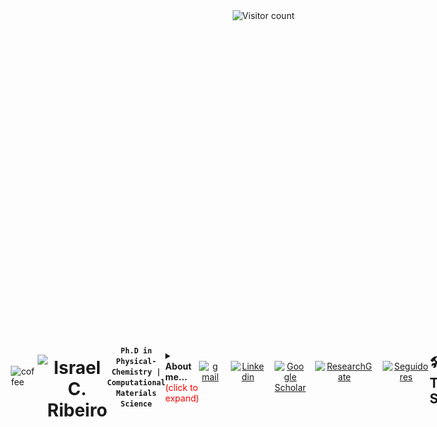 <img align="right" src="https://komarev.com/ghpvc/?username=israel-c-ribeiro&color=0088CC&style=flat-square" alt="Visitor count" />

<div style="display: flex; align-items: center; justify-content: space-between; width: 100%; padding: 0 10%; box-sizing: border-box;">
  <!-- Imagem do GIF do café à esquerda -->
  <img src="https://github.com/user-attachments/assets/29f6f379-7a7c-4600-9424-6cc4edaa48f8" alt="coffee" style="width: 170px; height: auto;" />

  <!-- Imagem do texto de boas-vindas no centro -->
  <img src="https://readme-typing-svg.herokuapp.com/?font=Righteous&size=30&center=true&vCenter=true&width=500&height=70&duration=4000&lines=Hi+There!+🖖🏾;+Welcome+to+my+page!;" style="max-width: 100%; height: 70px; object-fit: contain;" />


<!-- Centered Name -->
<h1 align="center" style="margin-bottom: 0;">Israel C. Ribeiro</h1>

<!-- Centered Subtitle -->
<p align="center" style="margin-top: 0; margin-bottom: 0;">
  <strong><code>Ph.D in Physical-Chemistry | Computational Materials Science</code></strong>
</p>


<details>
  <summary><strong>About me...</strong><span style="color: red;">(click to expand)</span>
  </summary>
  <p>
I am a Computational Materials Scientist and Postdoctoral Researcher at the University of Mons (UMONS), passionate about bridging chemistry, materials science, and data analytics. I hold a Ph.D. in Theoretical Physical Chemistry from the University of São Paulo (USP), where I investigated surface passivation on perovskite thin films using Density Functional Theory (DFT) to uncover their structural, energetic, and optoelectronic properties.

I also hold an MBA in Data Science and Analytics from USP, focusing on Machine Learning applications in materials research, and a B.Sc. in Chemistry from the Federal University of São João del Rei (UFSJ). My background combines academic and industrial experience, including R&D work at AMG-Br and laboratory operations in the mineralogy sector at Resind Indústria e Comércio Ltda.

Previously, I served as a teaching assistant for several chemistry courses and volunteered as an English teacher for three years, strengthening my communication and leadership skills.

Interests: Electronic Structure Calculations · Machine Learning · Materials Science · Solid-State Chemistry · Quantum Materials
  </p>
</details>

---
<p align="center" style="display: flex; gap: 15px;">
    <a href="mailto:israelribeiroc7@gmail.com">
        <img 
            alt="gmail" 
            title="Contact me" 
            src="https://custom-icon-badges.demolab.com/badge/Mail-E61B23.svg?logo=mail&style=for-the-badge&labelColor=FF7043&color=FF5722"
        /> 
    </a>
    <a href="https://www.linkedin.com/in/israel-ribeiro1/">
        <img 
            alt="Linkedin" 
            title="Linkedin" 
            src="https://custom-icon-badges.demolab.com/badge/Linkedin-1E6AE1.svg?logo=linkedin&style=for-the-badge&logoColor=ffffff&labelColor=0077B5&color=006C94"
        /> 
    </a> 
    <a href="https://scholar.google.com/citations?hl=en&user=GQugll8AAAAJ">
        <img 
            alt="Google Scholar" 
            title="Google Scholar" 
            src="https://custom-icon-badges.demolab.com/badge/Scholar-8B31CE.svg?logo=googlescholar&style=for-the-badge&logoColor=ffffff&labelColor=4285F4&color=1C64F2"
        />
    </a>
    <a href="https://www.researchgate.net/profile/Israel-Ribeiro">
        <img 
            alt="ResearchGate" 
            title="ResearchGate" 
            src="https://custom-icon-badges.demolab.com/badge/ResearchGate-00ccbb.svg?logo=researchgate&style=for-the-badge&logoColor=ffffff&labelColor=00cc88&color=00bb66"
        />
  </a>
    <a href="https://github.com/israel-c-ribeiro?tab=followers">
        <img 
            alt="Seguidores" 
            title="Me siga no GitHub" 
            src="https://custom-icon-badges.demolab.com/github/followers/israel-c-ribeiro?color=24292F&labelColor=24292F&style=for-the-badge&logo=github&label=Followers&logoColor=white&cache_bust=30345"
        />
    </a>
</p>

---

## 🛠️ Technical Skills

- **Programming & Data Analytics**  
  <img 
    alt="Python" 
    title="Python" 
    src="https://cdn.jsdelivr.net/gh/devicons/devicon/icons/python/python-original.svg" 
    width="40px" 
    style="margin-right: 10px;" 
  />
  <img 
    alt="C" 
    title="C Programming" 
    src="https://upload.wikimedia.org/wikipedia/commons/1/18/C_Programming_Language.svg" 
    width="40px" 
    style="margin-right: 10px;" 
  />
   <img 
    alt="Spyder" 
    title="Spyder" 
    src="https://i0.wp.com/2.bp.blogspot.com/-Alklx2Guuz8/XJgQeQ6YCaI/AAAAAAAAK-U/RmQQyzY5oRI-e4qpXD1elxCyaO_RGRmHwCLcBGAs/s1600/1200px-Spyder_logo.svg.png?ssl=1" 
    width="40px" 
    style="margin-right: 10px;" 
  />
   <img 
    alt="vscode" 
    title="vscode" 
    src="https://code.visualstudio.com/assets/images/code-stable.png" 
    width="40px" 
    style="margin-right: 10px;" 
  />
   <img 
    alt="pycharm" 
    title="pycharm" 
    src="https://upload.wikimedia.org/wikipedia/commons/thumb/1/1d/PyCharm_Icon.svg/1024px-PyCharm_Icon.svg.png" 
    width="40px" 
    style="margin-right: 10px;" 
  />

- **Computational Chemistry Tools**  
  <img 
    alt="VASP" 
    title="VASP" 
    src="https://www.vasp.at/images/logo.png" 
    width="60px" 
    style="margin-right: 10px;" 
  />
  <img 
    alt="Quantum Espresso" 
    title="Quantum Espresso" 
    src="https://www.quantum-espresso.org/wp-content/uploads/2022/03/quantum_ogo_ok.png" 
    width="100px" 
    style="margin-right: 10px;" 
  />
  <img 
    alt="Gaussian" 
    title="Gaussian" 
    src="https://software.sjtu.edu.cn/Assets/userfiles/images/Logo/Gaussian_logo_with_name-removebg-preview(1).png" 
    width="70px" 
    style="margin-right: 10px;" 
  />

- **Version Control & Collaboration**  
  <img 
    alt="Git" 
    title="Git" 
    src="https://cdn.jsdelivr.net/gh/devicons/devicon/icons/git/git-original.svg" 
    width="40px" 
    style="margin-right: 10px;" 
  />
  <img 
    alt="Overleaf" 
    title="Overleaf" 
    src="https://images.ctfassets.net/nrgyaltdicpt/6gsvc5Ogjmu04I4Miu0uGg/cb1d4391717d2ab8d5e42ede6fb0eef1/overleaf_wide_colour_light_bg.png" 
    width="70px" 
    style="margin-right: 10px;" 
  />
 

---

## 🎓 Academic Background
- **Ph.D. in Theoretical Physical Chemistry**  
  _University of São Paulo (USP), São Carlos, Brazil_ (2020–2025)  
  **Thesis**: Atomic-scale Investigations on the Passivation of Ultrathin Layers of 2D Hybrid Perovskites   
  **Research Advisor**: Prof. Juarez L. F. Da Silva  

- **MBA in Data Science and Analytics**  
  _University of São Paulo (USP), Brazil_ (2024–2026)  
  **Thesis**: Unsupervised Learning for Perovskite Solar Cells: Discovering Hidden Patterns in Photovoltaic Data  
  **Research Advisor**: Prof. Gabrielle Lombardi
  
- **B.Sc. in Chemistry**  
  _Federal University of São João del Rei (UFSJ), Brazil_ (2015–2020)  
  **Thesis**: Theoretical Investigation of GaN in the Haeckelita 8-4 Structure    
  **Research Advisor**: Prof. Horacio W. Alvez  

---

## 🧪 Research Highlights

- **2D Perovskites**: Investigating the structural, energetic, and optoelectronic properties of ultrathin organic-inorganic hybrid perovskites through DFT simulations.       
- **Passivation Studies**: Examining the role of transition metal, alkali and organic cations passivation on perovskites surfaces.     
- **Film Thickness Analysis**: Unveiling the relationship between perovskites thin film thickness and optoelectronic properties for photovoltaic applications.     
- **Machine Learning**: The application of machine learning techniques and data science methodologies to predict and analyze the properties of semiconductor materials. 

### 📰 Selected Publications
1. **Impact of Thin Film Thickness on the Structural, Energetic, and Optoelectronic Properties of Two-Dimensional Perovskites**  
   _ACS Applied Energy Materials (2024)_    
    Authors: **Israel C. Ribeiro**, FD Picoli, PIV Moraes, AFV Fonseca, LN Oliveira, AF Nogueira and JLF Da Silva.       
      DOI: [10.1021/acsaem.4c02800](https://pubs.acs.org/doi/10.1021/acsaem.4c02800)  
   
2. **Unveiling the Impact of Organic Cation Passivation on Structural and Optoelectronic Properties of Two-Dimensional Perovskites Thin Films**  
   _Applied Surface Science (2024)_      
     Authors: **Israel C. Ribeiro**, PIR Moraes, AFB Bittencourt and JLF Da Silva.         
        DOI: [10.1016/j.apsusc.2024.161098](https://doi.org/10.1016/j.apsusc.2024.161098)  

3. **Role of the Adsorption of Alkali Cations on Ultrathin n-Layers of Two-Dimensional Perovskites**       
   _Journal of Physical Chemistry C (2023)_        
   Authors: **Israel C. Ribeiro**, PIR Moraes, AFB Bittencourt and JLF Da Silva.         
   DOI: [10.1021/acs.jpcc.3c01894](https://doi.org/10.1021/acs.jpcc.3c01894)      

4. **CaTiO3:Er3+:Yb3+ Upconversion from 980 nm to 1550 nm Excitation and its Potential as Cells Luminescent Probes**  
   _Materials Chemistry and Physics (2019)_                       
   Authors: RV Perrella, **Israel C. Ribeiro**, PHA Campos-Junior, MA Schiavon, E Pecoraro, SJL Ribeiro and JL Ferrari.                    
   DOI: [10.1016/j.matchemphys.2018.11.018](https://doi.org/10.1016/j.matchemphys.2018.11.018) 

_For a complete list of publications, visit my [Google Scholar](https://scholar.google.com/citations?hl=en&user=GQugll8AAAAJ)._  

---

## 📢 Talks & Conferences
- _"Metal Halides Perovskites for Optoelectronic: from Fundamental to Devices"_  
  **CNRS School, France** (2024) 
- _"The Chemistry Beyond Haber–Bosch Process"_  
  **PechaKucha Seminar, IFSC–USP** (2024)  
- _"Impact of Organic Cation Passivation on Perovskites Thin Films"_  
  **1st CMD-CINE Workshop, IQSC-USP** (2024) 
- _"The Chemistry Behind the Synthesis of MAPbI3 Perovskites"_  
  **QTNano Journal Club, IQSC-USP** (2024)
- _"Role of Alkali Cations Passivation on Perovskites Thin Films"_  
  **Materials Chemistry Research Group, UFSJ** (2024) 
- _"Surface Passivation in Perovskite Materials: Ab initio Investigations"_  
  **CINE Conference, UNICAMP** (2023)  
- _"Energy Transfer from Tb3+ to Eu3+ in SiO2-TiO2"_  
  **18th International Conference on Luminescence, Brazil** (2017)

_To download the presentations, visit my [ResearchGate](https://www.researchgate.net/profile/Israel-Ribeiro)._ 

---

<h2>👨🏾‍🔬 Post-Doctoral Experience</h2>

<!-- MONS -->
[University of Mons](https://web.umons.ac.be/en/)
<p><strong>Postdoc Fellow</strong> | (2026 - current) | Mons, Belgium</p>
<ul>
  <li>Electronic Calculations;</li>
  <li>ML models for materials.</li>
</ul>

<hr>

---

<h2>👨🏾‍🏭 Industry Experience</h2>

<!-- AMG Brazil -->
[AMG Brazil](https://amg-br.com/pt/)
<p><strong>Chemical Process Intern</strong> | (2015-2018) | São João del Rei, Brazil</p>
<ul>
  <li>Performed fluoride and chloride analysis and elemental analysis using ICP;</li>
  <li>Executed process enhancement tests and generated reports;</li>
  <li>Led 5S program implementation, enhancing lab efficiency.</li>
</ul>

<hr>

<!-- Resind LTDA -->
[Resind LTDA](https://resind.com.br/)
<p><strong>Chemical Technician</strong> | (2019-2020) | São João del Rei, Brazil</p>
<ul>
  <li>Oversaw quality tests for primary products, ensuring compliance with standards;</li>
  <li>Conducted quantitative chemical analyses using X-ray techniques;</li>
  <li>Maintained product excellence and reliability through comprehensive assessments.</li>
</ul>

 ---

## 📈 GitHub Statistics

<div align="center">
  <h2>🐍 My Contributions 🐍</h2>
 <picture>
  <source media="(prefers-color-scheme: dark)" srcset="https://raw.githubusercontent.com/israel-c-ribeiro/israel-c-ribeiro/output/github-snake-dark.svg" />
  <source media="(prefers-color-scheme: light)" srcset="https://raw.githubusercontent.com/israel-c-ribeiro/israel-c-ribeiro/output/github-snake.svg" />
  <img alt="github-snake" src="https://raw.githubusercontent.com/israel-c-ribeiro/israel-c-ribeiro/output/github-snake.svg" />
</picture>
</div>
<hr/>

<img 
  alt="GitHub Stats" 
  height="150em" 
  src="https://github-readme-stats.vercel.app/api?username=israel-c-ribeiro&show_icons=true&theme=gruvbox&include_all_commits=true&locale=en"
/>
<img 
  alt="Top Languages" 
  height="150em" 
  src="https://github-readme-stats.vercel.app/api/top-langs/?username=israel-c-ribeiro&theme=gruvbox&layout=compact&custom_title=Languages&langs_count=9&cache_bust=12345" 
/>
</p> 
---




